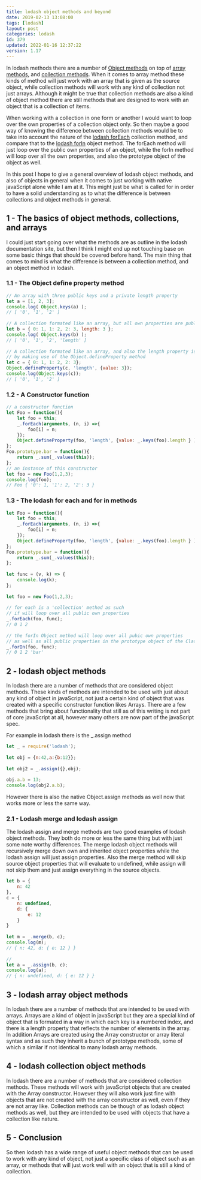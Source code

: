 ```yaml
---
title: lodash object methods and beyond
date: 2019-02-13 13:08:00
tags: [lodash]
layout: post
categories: lodash
id: 379
updated: 2022-01-16 12:37:22
version: 1.17
---
```


In lodash methods there are a number of [Object methods](https://lodash.com/docs/4.17.11#assign) on top of [array methods](/2019/02/14/lodash_array/), and [collection methods](/2022/01/14/lodash_collection/). When it comes to array method these kinds of method will just work with an array that is given as the source object, while collection methods will work with any kind of collection not just arrays. Although it might be true that collection methods are also a kind of object method there are still methods that are designed to work with an object that is a collection of items. 

When working with a collection in one form or another I would want to loop over the own properties of a collection object only. So then maybe a good way of knowing the difference between collection methods would be to take into account the nature of the [lodash forEach](/2017/11/20/lodash_foreach/) collection method, and compare that to the [lodash forIn](/2018/09/30/lodash_forin/) object method. The forEach method will just loop over the public own properties of an object, while the forIn method will loop over all the own properties, and also the prototype object of the object as well.

In this post I hope to give a general overview of lodash object methods, and also of objects in general when it comes to just working with native javaScript alone while I am at it. This might just be what is called for in order to have a solid understanding as to what the difference is between collections and object methods in general.

<!-- more -->

## 1 - The basics of object methods, collections, and arrays

I could just start going over what the methods are as outline in the lodash documentation site, but then I think I might end up not touching base on some basic things that should be covered before hand. The main thing that comes to mind is what the difference is between a collection method, and an object method in lodash.

### 1.1 - The Object define property method

```js
// An array with three public keys and a private length property
let a = [1, 2, 3];
console.log( Object.keys(a) );
// [ '0', '1', '2' ]
 
// A collection formated like an array, but all own properties are public
let b = { 0: 1, 1: 2, 2: 3, length: 3 };
console.log( Object.keys(b) );
// [ '0', '1', '2', 'length' ]
 
// A collection formated like an array, and also the length property is made private
// by making use of the Object.defineProperty method
let c = { 0: 1, 1: 2, 2: 3};
Object.defineProperty(c, 'length', {value: 3});
console.log(Object.keys(c));
// [ '0', '1', '2' ]
```

### 1.2 - A Constructor function

```js
// a constructor function
let Foo = function(){
    let foo = this;
    _.forEach(arguments, (n, i) =>{
        foo[i] = n;
    });
    Object.defineProperty(foo, 'length', {value: _.keys(foo).length } );
};
Foo.prototype.bar = function(){
    return _.sum(_.values(this));
};
// an instance of this constructor
let foo = new Foo(1,2,3);
console.log(foo);
// Foo { '0': 1, '1': 2, '2': 3 }
```

### 1.3 - The lodash for each and for in methods

```js
let Foo = function(){
    let foo = this;
    _.forEach(arguments, (n, i) =>{
        foo[i] = n;
    });
    Object.defineProperty(foo, 'length', {value: _.keys(foo).length } );
};
Foo.prototype.bar = function(){
    return _.sum(_.values(this));
};
 
let func = (v, k) => {
    console.log(k);
};
 
let foo = new Foo(1,2,3);
 
// for each is a 'collection' method as such
// if will loop over all public own properties
_.forEach(foo, func);
// 0 1 2
 
// the forIn Object method will loop over all pubic own properties
// as well as all public properties in the prototype object of the Class
_.forIn(foo, func);
// 0 1 2 'bar'
```

## 2 - lodash object methods

In lodash there are a number of methods that are considered object methods. These kinds of methods are intended to be used with just about any kind of object in javaScript, not just a certain kind of object that was created with a specific constructor function likes Arrays. There are a few methods that bring about functionality that still as of this writing is not part of core javaScript at all, however many others are now part of the javaScript spec. 

For example in lodash there is the \_.assign method

```js
let _ = require('lodash');
 
let obj = {n:42,a:{b:12}};
 
let obj2 = _.assign({},obj);
 
obj.a.b = 13;
console.log(obj2.a.b);
```

However there is also the native Object.assign methods as well now that works more or less the same way.

### 2.1 - Lodash merge and lodash assign

The lodash assign and merge methods are two good examples of lodash object methods. They both do more or less the same thing but with just some note worthy differences. The merge lodash object methods will recursively merge down own and inherited object properties while the lodash assign will just assign properties. Also the merge method will skip source object properties that will evaluate to undefined, while assign will not skip them and just assign everything in the source objects.

```js
let b = {
    n: 42
},
c = {
    n: undefined,
    d: {
        e: 12
    }
}
 
let m = _.merge(b, c);
console.log(m);
// { n: 42, d: { e: 12 } }
 
//
let a = _.assign(b, c);
console.log(a);
// { n: undefined, d: { e: 12 } }
```

## 3 - lodash array object methods

In lodash there are a number of methods that are intended to be used with arrays. Arrays are a kind of object in javaScript but they are a special kind of object that is formated in a way in which each key is a numbered index, and there is a length property that reflects the number of elements in the array. In addition Arrays are created using the Array constructor or array literal syntax and as such they inherit a bunch of prototype methods, some of which a similar if not identical to many lodash array methods.

## 4 - lodash collection object methods

In lodash there are a number of methods that are considered collection methods. These methods will work with javaScript objects that are created with the Array constructor. However they will also work just fine with objects that are not created with the array constructor as well, even if they are not array like. Collection methods can be though of as lodash object methods as well, but they are intended to be used with objects that have a collection like nature.


## 5 - Conclusion

So then lodash has a wide range of useful object methods that can be used to work with any kind of object, not just a specific class of object such as an array, or methods that will just work well with an object that is still a kind of collection.